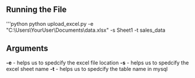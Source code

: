 <h2>Running the File</h2>
'''python
python upload_excel.py -e "C:\Users\YourUser\Documents\data.xlsx" -s Sheet1 -t sales_data

<h2>Arguments</h2>
<b>-e</b> - helps us to spedcify the excel file location
<b>-s</b> - helps us to spedcify the excel sheet name
<b>-t</b> - helps us to spedcify the table name in mysql
